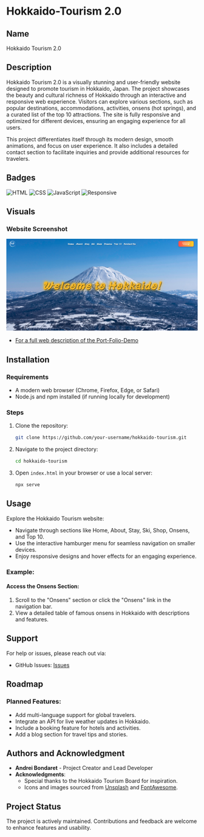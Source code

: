 # Hokkaido-Tourism 2.0

## Name
Hokkaido Tourism 2.0

## Description
Hokkaido Tourism 2.0 is a visually stunning and user-friendly website designed to promote tourism in Hokkaido, Japan. The project showcases the beauty and cultural richness of Hokkaido through an interactive and responsive web experience. Visitors can explore various sections, such as popular destinations, accommodations, activities, onsens (hot springs), and a curated list of the top 10 attractions. The site is fully responsive and optimized for different devices, ensuring an engaging experience for all users.

This project differentiates itself through its modern design, smooth animations, and focus on user experience. It also includes a detailed contact section to facilitate inquiries and provide additional resources for travelers.

## Badges
![HTML](https://img.shields.io/badge/HTML-5-orange)
![CSS](https://img.shields.io/badge/CSS-3-blue)
![JavaScript](https://img.shields.io/badge/JavaScript-ES6-yellow)
![Responsive](https://img.shields.io/badge/Responsive-Design-green)

## Visuals
### Website Screenshot
![Screenshot of the Hokkaido Tourism website](./docs/assets/images/Website%20Screenshot%20.png)

- [For a full web description of the Port-Folio-Demo](https://bonda3vaax.github.io/Hokkaido-Tourism-2.0/)

## Installation
### Requirements
- A modern web browser (Chrome, Firefox, Edge, or Safari)
- Node.js and npm installed (if running locally for development)

### Steps
1. Clone the repository:
   ```bash
   git clone https://github.com/your-username/hokkaido-tourism.git
   ```
2. Navigate to the project directory:
   ```bash
   cd hokkaido-tourism
   ```
3. Open `index.html` in your browser or use a local server:
   ```bash
   npx serve
   ```

## Usage
Explore the Hokkaido Tourism website:
- Navigate through sections like Home, About, Stay, Ski, Shop, Onsens, and Top 10.
- Use the interactive hamburger menu for seamless navigation on smaller devices.
- Enjoy responsive designs and hover effects for an engaging experience.

### Example:
#### Access the Onsens Section:
1. Scroll to the "Onsens" section or click the "Onsens" link in the navigation bar.
2. View a detailed table of famous onsens in Hokkaido with descriptions and features.

## Support
For help or issues, please reach out via:
- GitHub Issues: [Issues](https://github.com/your-username/hokkaido-tourism/issues)


## Roadmap
### Planned Features:
- Add multi-language support for global travelers.
- Integrate an API for live weather updates in Hokkaido.
- Include a booking feature for hotels and activities.
- Add a blog section for travel tips and stories.

## Authors and Acknowledgment
- **Andrei Bondaret** - Project Creator and Lead Developer
- **Acknowledgments**:
  - Special thanks to the Hokkaido Tourism Board for inspiration.
  - Icons and images sourced from [Unsplash](https://unsplash.com) and [FontAwesome](https://fontawesome.com).

## Project Status
The project is actively maintained. Contributions and feedback are welcome to enhance features and usability.

